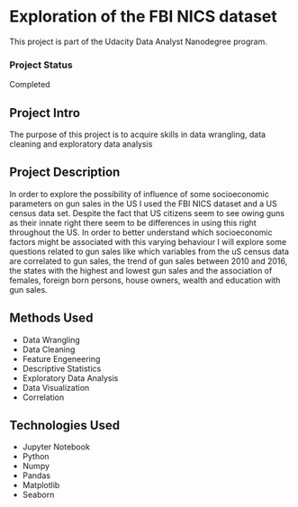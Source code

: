 # Exploration of the FBI NICS dataset
This project is part of the Udacity Data Analyst Nanodegree program.

### Project Status
Completed

## Project Intro
The purpose of this project is to acquire skills in data wrangling, data cleaning and exploratory data analysis

## Project Description
In order to explore the possibility of influence of some socioeconomic parameters on gun sales in the US I used the FBI NICS dataset and a US census data set. Despite the fact that US citizens seem to see owing guns as their innate right there seem to be differences in using this right throughout the US. In order to better understand which socioeconomic factors might be associated with this varying behaviour I will explore some questions related to gun sales like which variables from the uS census data are correlated to gun sales, the trend of gun sales between 2010 and 2016, the states with the highest and lowest gun sales and the association of females, foreign born persons, house owners, wealth and education with gun sales.

## Methods Used
- Data Wrangling
- Data Cleaning
- Feature Engeneering
- Descriptive Statistics
- Exploratory Data Analysis
- Data Visualization
- Correlation

## Technologies Used
- Jupyter Notebook
- Python
- Numpy
- Pandas
- Matplotlib
- Seaborn
